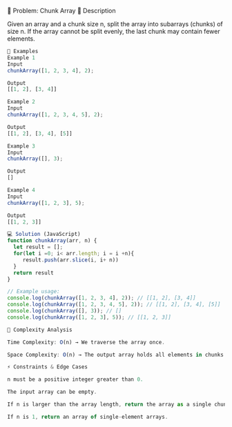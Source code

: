 📝 Problem: Chunk Array
📌 Description

Given an array and a chunk size n, split the array into subarrays (chunks) of size n.
If the array cannot be split evenly, the last chunk may contain fewer elements.

```javascript
🎯 Examples
Example 1
Input
chunkArray([1, 2, 3, 4], 2);

Output
[[1, 2], [3, 4]]

Example 2
Input
chunkArray([1, 2, 3, 4, 5], 2);

Output
[[1, 2], [3, 4], [5]]

Example 3
Input
chunkArray([], 3);

Output
[]

Example 4
Input
chunkArray([1, 2, 3], 5);

Output
[[1, 2, 3]]

💻 Solution (JavaScript)
function chunkArray(arr, n) {
  let result = [];
  for(let i =0; i< arr.length; i = i +n){
     result.push(arr.slice(i, i+ n))
  }
  return result
}

// Example usage:
console.log(chunkArray([1, 2, 3, 4], 2)); // [[1, 2], [3, 4]]
console.log(chunkArray([1, 2, 3, 4, 5], 2)); // [[1, 2], [3, 4], [5]]
console.log(chunkArray([], 3)); // []
console.log(chunkArray([1, 2, 3], 5)); // [[1, 2, 3]]

🧩 Complexity Analysis

Time Complexity: O(n) → We traverse the array once.

Space Complexity: O(n) → The output array holds all elements in chunks.

⚡ Constraints & Edge Cases

n must be a positive integer greater than 0.

The input array can be empty.

If n is larger than the array length, return the array as a single chunk.

If n is 1, return an array of single-element arrays.